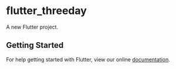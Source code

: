 # flutter_threeday

A new Flutter project.

## Getting Started

For help getting started with Flutter, view our online
[documentation](https://flutter.io/).
